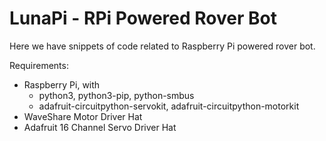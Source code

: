 # LunaPi - RPi Powered Rover Bot

Here we have snippets of code related to Raspberry Pi powered rover bot.

Requirements:
 - Raspberry Pi, with
   - python3, python3-pip, python-smbus
   - adafruit-circuitpython-servokit, adafruit-circuitpython-motorkit
 - WaveShare Motor Driver Hat
 - Adafruit 16 Channel Servo Driver Hat


